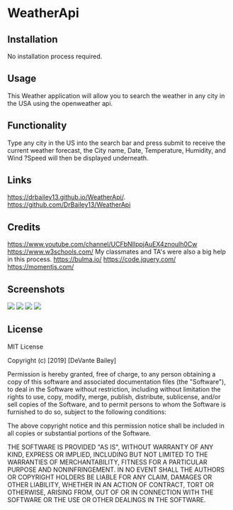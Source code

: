 # WeatherApi


## Installation
No installation process required.

## Usage
This Weather application will allow you to search the weather in any city in the USA using the openweather api. 

## Functionality 
Type any city in the US into the search bar and press submit to receive the current weather forecast, the City name, Date, Temperature, Humidity, and Wind ?Speed will then be displayed underneath.

## Links
 https://drbailey13.github.io/WeatherApi/.
https://github.com/DrBailey13/WeatherApi

## Credits
https://www.youtube.com/channel/UCFbNIlppjAuEX4znoulh0Cw
https://www.w3schools.com/
My classmates and TA's were also a big help in this process.
https://bulma.io/
https://code.jquery.com/
https://momentjs.com/



## Screenshots
<img src="assets/Screen Shot 2019-11-26 at 12.04.48 AM.png">
<img src="assets/Screen Shot 2019-11-26 at 12.05.08 AM.png">
<img src="assets/Screen Shot 2019-11-26 at 12.05.35 AM.png">
<img src="assets/Screen Shot 2019-11-26 at 12.05.47 AM.png">





## License
MIT License

Copyright (c) [2019] [DeVante Bailey]

Permission is hereby granted, free of charge, to any person obtaining a copy
of this software and associated documentation files (the "Software"), to deal
in the Software without restriction, including without limitation the rights
to use, copy, modify, merge, publish, distribute, sublicense, and/or sell
copies of the Software, and to permit persons to whom the Software is
furnished to do so, subject to the following conditions:

The above copyright notice and this permission notice shall be included in all
copies or substantial portions of the Software.

THE SOFTWARE IS PROVIDED "AS IS", WITHOUT WARRANTY OF ANY KIND, EXPRESS OR
IMPLIED, INCLUDING BUT NOT LIMITED TO THE WARRANTIES OF MERCHANTABILITY,
FITNESS FOR A PARTICULAR PURPOSE AND NONINFRINGEMENT. IN NO EVENT SHALL THE
AUTHORS OR COPYRIGHT HOLDERS BE LIABLE FOR ANY CLAIM, DAMAGES OR OTHER
LIABILITY, WHETHER IN AN ACTION OF CONTRACT, TORT OR OTHERWISE, ARISING FROM,
OUT OF OR IN CONNECTION WITH THE SOFTWARE OR THE USE OR OTHER DEALINGS IN THE
SOFTWARE.

